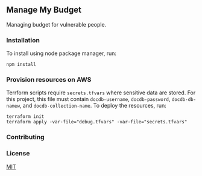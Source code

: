 
## Manage My Budget

Managing budget for vulnerable people.

### Installation
To install using node package manager, run:
```
npm install
```

### Provision resources on AWS
Terrform scripts require `secrets.tfvars` where sensitive data are stored. 
For this project, this file must contain `docdb-username`, `docdb-password`, `docdb-db-namew`, and `docdb-collection-name`. To deploy the resources, run:
```$xslt
terraform init
terraform apply -var-file="debug.tfvars" -var-file="secrets.tfvars"
```
### Contributing

### License
[MIT](https://choosealicense.com/licenses/mit/)
